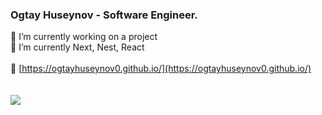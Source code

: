 ### Ogtay Huseynov - Software Engineer.
🔭 I’m currently working on a project <br/>
🌱 I’m currently Next, Nest, React  <br/>
<br/>
&#x1F517; [https://ogtayhuseynov0.github.io/](https://ogtayhuseynov0.github.io/) <br/><br/><br/>
![](https://komarev.com/ghpvc/?username=ogtayhuseynov0&color=green&style=flat)


<!-- [![My Github stats](https://github-readme-stats-1.ogtayhuseynov0.vercel.app/api?username=ogtayhuseynov0&count_private=true&theme=dark&show_icons=true&hide=stars&layout=compact)](https://github.com/ogtayhuseynov0/)
[![Top Langs](https://github-readme-stats-1.ogtayhuseynov0.vercel.app/api/top-langs/?username=ogtayhuseynov0&theme=dark&layout=compact)](https://github.com/ogtayhuseynov0)

**ogtayhuseynov0/ogtayhuseynov0** is a ✨ _special_ ✨ repository because its `README.md` (this file) appears on your GitHub profile.

Here are some ideas to get you started:

- 👯 I’m looking to collaborate on ...
- 🤔 I’m looking for help with ...
- 💬 Ask me about ...
- 📫 How to reach me: ...
- 😄 Pronouns: ...
- ⚡ Fun fact: ...
-->
